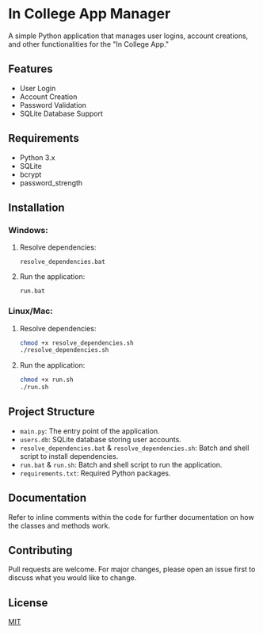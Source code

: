 # In College App Manager

A simple Python application that manages user logins, account creations, and other functionalities for the "In College App."

## Features

- User Login
- Account Creation
- Password Validation
- SQLite Database Support

## Requirements

- Python 3.x
- SQLite
- bcrypt
- password_strength

## Installation

### Windows:

1. Resolve dependencies:

    ```batch
    resolve_dependencies.bat
    ```

2. Run the application:

    ```batch
    run.bat
    ```

### Linux/Mac:

1. Resolve dependencies:

    ```bash
    chmod +x resolve_dependencies.sh
    ./resolve_dependencies.sh
    ```

2. Run the application:

    ```bash
    chmod +x run.sh
    ./run.sh
    ```

## Project Structure

- `main.py`: The entry point of the application.
- `users.db`: SQLite database storing user accounts.
- `resolve_dependencies.bat` & `resolve_dependencies.sh`: Batch and shell script to install dependencies.
- `run.bat` & `run.sh`: Batch and shell script to run the application.
- `requirements.txt`: Required Python packages.

## Documentation

Refer to inline comments within the code for further documentation on how the classes and methods work.

## Contributing

Pull requests are welcome. For major changes, please open an issue first to discuss what you would like to change.

## License

[MIT](https://choosealicense.com/licenses/mit/)
